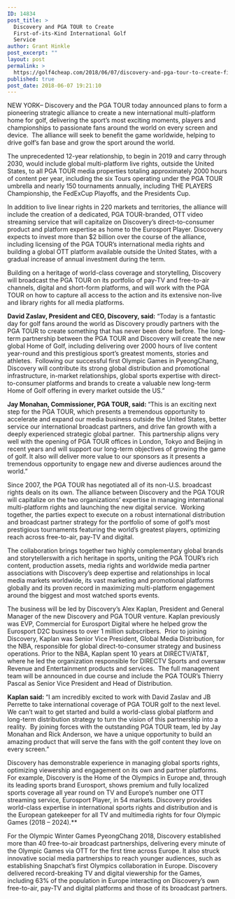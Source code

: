 ```yaml
---
ID: 14834
post_title: >
  Discovery and PGA TOUR to Create
  First-of-its-Kind International Golf
  Service
author: Grant Hinkle
post_excerpt: ""
layout: post
permalink: >
  https://golf4cheap.com/2018/06/07/discovery-and-pga-tour-to-create-first-of-its-kind-international-golf-service/
published: true
post_date: 2018-06-07 19:21:10
---
```

<div><div><p>NEW YORK– Discovery and the PGA TOUR today announced plans to form a pioneering strategic alliance to create a new international multi-platform home for golf, delivering the sport’s most exciting moments, players and championships to passionate fans around the world on every screen and device.  The alliance will seek to benefit the game worldwide, helping to drive golf’s fan base and grow the sport around the world.</p><p>The unprecedented 12-year relationship, to begin in 2019 and carry through 2030, would include global multi-platform live rights, outside the United States, to all PGA TOUR media properties totaling approximately 2000 hours of content per year, including the six Tours operating under the PGA TOUR umbrella and nearly 150 tournaments annually, including THE PLAYERS Championship, the FedExCup Playoffs, and the Presidents Cup.</p><p>In addition to live linear rights in 220 markets and territories, the alliance will include the creation of a dedicated, PGA TOUR-branded, OTT video streaming service that will capitalize on Discovery’s direct-to-consumer product and platform expertise as home to the Eurosport Player. Discovery expects to invest more than $2 billion over the course of the alliance, including licensing of the PGA TOUR’s international media rights and building a global OTT platform available outside the United States, with a gradual increase of annual investment during the term.</p><p>Building on a heritage of world-class coverage and storytelling, Discovery will broadcast the PGA TOUR on its portfolio of pay-TV and free-to-air channels, digital and short-form platforms, and will work with the PGA TOUR on how to capture all access to the action and its extensive non-live and library rights for all media platforms.</p><p><b>David Zaslav, President and CEO, Discovery, said:</b> “Today is a fantastic day for golf fans around the world as Discovery proudly partners with the PGA TOUR to create something that has never been done before. The long-term partnership between the PGA TOUR and Discovery will create the new global Home of Golf, including delivering over 2000 hours of live content year-round and this prestigious sport’s greatest moments, stories and athletes.  Following our successful first Olympic Games in PyeongChang, Discovery will contribute its strong global distribution and promotional infrastructure, in-market relationships, global sports expertise with direct-to-consumer platforms and brands to create a valuable new long-term Home of Golf offering in every market outside the US.”</p><p><b>Jay Monahan, Commissioner, PGA TOUR, said: </b>“This is an exciting next step for the PGA TOUR, which presents a tremendous opportunity to accelerate and expand our media business outside the United States, better service our international broadcast partners, and drive fan growth with a deeply experienced strategic global partner.  This partnership aligns very well with the opening of PGA TOUR offices in London, Tokyo and Beijing in recent years and will support our long-term objectives of growing the game of golf. It also will deliver more value to our sponsors as it presents a tremendous opportunity to engage new and diverse audiences around the world.”</p><p>Since 2007, the PGA TOUR has negotiated all of its non-U.S. broadcast rights deals on its own. The alliance between Discovery and the PGA TOUR will capitalize on the two organizations’ expertise in managing international multi-platform rights and launching the new digital service.  Working together, the parties expect to execute on a robust international distribution and broadcast partner strategy for the portfolio of some of golf’s most prestigious tournaments featuring the world’s greatest players, optimizing reach across free-to-air, pay-TV and digital.</p><p>The collaboration brings together two highly complementary global brands and storytellerswith a rich heritage in sports<b>, </b>uniting the PGA TOUR’s rich content, production assets, media rights and worldwide media partner associations with Discovery’s deep expertise and relationships in local media markets worldwide, its vast marketing and promotional platforms globally and its proven record in maximizing multi-platform engagement around the biggest and most watched sports events.</p><p>The business will be led by Discovery’s Alex Kaplan, President and General Manager of the new Discovery and PGA TOUR venture. Kaplan previously was EVP, Commercial for Eurosport Digital where he helped grow the Eurosport D2C business to over 1 million subscribers.  Prior to joining Discovery, Kaplan was Senior Vice President, Global Media Distribution, for the NBA, responsible for global direct-to-consumer strategy and business operations. Prior to the NBA, Kaplan spent 10 years at DIRECTV/AT&amp;T, where he led the organization responsible for DIRECTV Sports and oversaw Revenue and Entertainment products and services.  The full management team will be announced in due course and include the PGA TOUR’s Thierry Pascal as Senior Vice President and Head of Distribution.</p><p><b>Kaplan said: </b>“I am incredibly excited to work with David Zaslav and JB Perrette to take international coverage of PGA TOUR golf to the next level.  We can’t wait to get started and build a world-class global platform and long-term distribution strategy to turn the vision of this partnership into a reality.  By joining forces with the outstanding PGA TOUR team, led by Jay Monahan and Rick Anderson, we have a unique opportunity to build an amazing product that will serve the fans with the golf content they love on every screen.”</p><p>Discovery has demonstrable experience in managing global sports rights, optimizing viewership and engagement on its own and partner platforms. For example, Discovery is the Home of the Olympics in Europe and, through its leading sports brand Eurosport, shows premium and fully localized sports coverage all year round on TV and Europe’s number one OTT streaming service, Eurosport Player, in 54 markets. Discovery provides world-class expertise in international sports rights and distribution and is the European gatekeeper for all TV and multimedia rights for four Olympic Games (2018 – 2024).**</p><p>For the Olympic Winter Games PyeongChang 2018, Discovery established more than 40 free-to-air broadcast partnerships, delivering every minute of the Olympic Games via OTT for the first time across Europe. It also struck innovative social media partnerships to reach younger audiences, such as establishing Snapchat’s first Olympics collaboration in Europe. Discovery delivered record-breaking TV and digital viewership for the Games, including 63% of the population in Europe interacting on Discovery’s own free-to-air, pay-TV and digital platforms and those of its broadcast partners.</p></div></div>